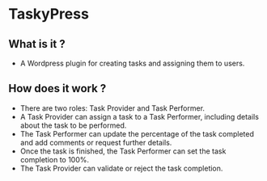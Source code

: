 # TaskyPress

## What is it ?

* A Wordpress plugin for creating tasks and assigning them to users.

## How does it work ?

* There are two roles: Task Provider and Task Performer.
* A Task Provider can assign a task to a Task Performer, including details about the task to be performed.
* The Task Performer can update the percentage of the task completed and add comments or request further details.
* Once the task is finished, the Task Performer can set the task completion to 100%.
* The Task Provider can validate or reject the task completion.
